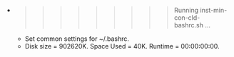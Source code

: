 * >>>>>>>>> Running inst-min-con-cld-bashrc.sh ...
  * Set common settings for ~/.bashrc.
  * Disk size = 902620K. Space Used = 40K. Runtime = 00:00:00:00.
